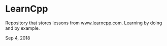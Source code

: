 # LearnCpp

Repository that stores lessons from www.learncpp.com. 
Learning by doing and by example. 

Sep 4, 2018
